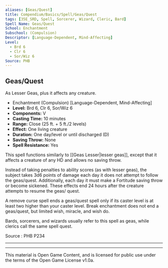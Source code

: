 ```yaml
---
aliases: [Geas/Quest]
title: Compendium/Basics/Spell/Geas/Quest
tags: [35E_SRD, Spell, Sorcerer, Wizard, Cleric, Bard]
Spell Name: Geas/Quest
School: Enchantment
Subschool: (Compulsion)
Descriptor: [Language-Dependent, Mind-Affecting]
Level:
  - Brd 6
  - Clr 6
  - Sor/Wiz 6
Source: PHB
---
```



## Geas/Quest

As Lesser Geas, plus it affects any creature.

*   Enchantment (Compulsion) [Language-Dependent, Mind-Affecting]
*   **Level:** Brd 6, Clr 6, Sor/Wiz 6
*   **Components:** V
*   **Casting Time:** 10 minutes
*   **Range:** Close (25 ft. + 5 ft./2 levels)
*   **Effect:** One living creature
*   **Duration:** One day/level or until discharged (D)
*   **Saving Throw:** None
*   **Spell Resistance:** Yes

This spell functions similarly to [[Geas Lesser|lesser geas]], except that it affects a creature of any HD and allows no saving throw.

Instead of taking penalties to ability scores (as with lesser geas), the subject takes 3d6 points of damage each day it does not attempt to follow the geas/quest. Additionally, each day it must make a Fortitude saving throw or become sickened. These effects end 24 hours after the creature attempts to resume the geas/ quest.

A remove curse spell ends a geas/quest spell only if its caster level is at least two higher than your caster level. Break enchantment does not end a geas/quest, but limited wish, miracle, and wish do.

Bards, sorcerers, and wizards usually refer to this spell as geas, while clerics call the same spell quest.

Source : PHB P234

---

---

This material is Open Game Content, and is licensed for public use under
the terms of the Open Game License v1.0a.
